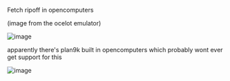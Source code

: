 Fetch ripoff in opencomputers

(image from the ocelot emulator)


![image](https://github.com/user-attachments/assets/23834db9-1bbe-469b-862c-5f417b8e31b0)



apparently there's plan9k built in opencomputers which probably wont ever get support for this



![image](https://github.com/user-attachments/assets/946b84f6-1afd-4133-bff9-8439fa0ab445)
